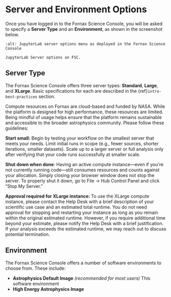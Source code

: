 # Server and Environment Options

Once you have logged in to the Fornax Science Console, you will be asked to specify a **Server Type** and an **Environment**, as shown in the screenshot below.

```{figure} ../_static/fsc_jupyterlab_servers.png
:alt: JupyterLab server options menu as deployed in the Fornax Science Console

JupyterLab Server options on FSC.
```

## Server Type

The Fornax Science Console offers three server types: **Standard**, **Large**, and **XLarge**. Basic specifications for each are described in the {ref}`intro-best-practices` section.

Compute resources on Fornax are cloud-based and funded by NASA. While the platform is designed for high performance, these resources are limited. Being mindful of usage helps ensure that the platform remains sustainable and accessible to the broader astrophysics community. Please follow these guidelines:

**Start small:** Begin by testing your workflow on the smallest server that meets your needs. Limit initial runs in scope (e.g., fewer sources, shorter iterations, smaller datasets). Scale up to a larger server or full analysis only after verifying that your code runs successfully at smaller scale.

**Shut down when done**:
Having an active compute instance—even if you're not currently running code—still consumes resources and counts against your allocation. Simply closing your browser window does not stop the server. To properly shut it down, go to File → Hub Control Panel and click “Stop My Server.”

**Approval required for XLarge instance:**
To use the XLarge compute instance, please contact the Help Desk with a brief description of your scientific use case and an estimated total runtime. You do not need approval for stopping and restarting your instance as long as you remain within the original estimated runtime. However, if you require additional time beyond your estimate, please notify the Help Desk with a brief justification. If your analysis exceeds the estimated runtime, we may reach out to discuss potential termination.


## Environment

The Fornax Science Console offers a number of software environments to choose from. These include:


- **Astrophysics Default Image** *(recommended for most users)* This software environment
- **High Energy Astrophysics Image**
